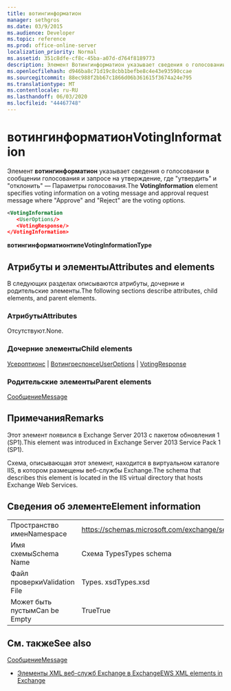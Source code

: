 ```yaml
---
title: вотингинформатион
manager: sethgros
ms.date: 03/9/2015
ms.audience: Developer
ms.topic: reference
ms.prod: office-online-server
localization_priority: Normal
ms.assetid: 351c8dfe-cf8c-45ba-a07d-d764f8189773
description: Элемент Вотингинформатион указывает сведения о голосовании в сообщении голосования и запросе на утверждение, Вхереаппровеандрежектаре параметры голосования.
ms.openlocfilehash: d946ba8c71d19c8cbb1befbe8c4e43e93590ccae
ms.sourcegitcommit: 88ec988f2bb67c1866d06b361615f3674a24e795
ms.translationtype: MT
ms.contentlocale: ru-RU
ms.lasthandoff: 06/03/2020
ms.locfileid: "44467748"
---
```

# <a name="votinginformation"></a><span data-ttu-id="55cb5-103">вотингинформатион</span><span class="sxs-lookup"><span data-stu-id="55cb5-103">VotingInformation</span></span>

<span data-ttu-id="55cb5-104">Элемент **вотингинформатион** указывает сведения о голосовании в сообщении голосования и запросе на утверждение, где "утвердить" и "отклонить" — Параметры голосования.</span><span class="sxs-lookup"><span data-stu-id="55cb5-104">The **VotingInformation** element specifies voting information on a voting message and approval request message where "Approve" and "Reject" are the voting options.</span></span> 
  
```XML
<VotingInformation
   <UserOptions/>
   <VotingResponse/>
</VotingInformation>
```

 <span data-ttu-id="55cb5-105">**вотингинформатионтипе**</span><span class="sxs-lookup"><span data-stu-id="55cb5-105">**VotingInformationType**</span></span>
## <a name="attributes-and-elements"></a><span data-ttu-id="55cb5-106">Атрибуты и элементы</span><span class="sxs-lookup"><span data-stu-id="55cb5-106">Attributes and elements</span></span>

<span data-ttu-id="55cb5-107">В следующих разделах описываются атрибуты, дочерние и родительские элементы.</span><span class="sxs-lookup"><span data-stu-id="55cb5-107">The following sections describe attributes, child elements, and parent elements.</span></span>
  
### <a name="attributes"></a><span data-ttu-id="55cb5-108">Атрибуты</span><span class="sxs-lookup"><span data-stu-id="55cb5-108">Attributes</span></span>

<span data-ttu-id="55cb5-109">Отсутствуют.</span><span class="sxs-lookup"><span data-stu-id="55cb5-109">None.</span></span>
  
### <a name="child-elements"></a><span data-ttu-id="55cb5-110">Дочерние элементы</span><span class="sxs-lookup"><span data-stu-id="55cb5-110">Child elements</span></span>

<span data-ttu-id="55cb5-111">[Усероптионс](useroptions.md)  |  [Вотингреспонсе](votingresponse.md)</span><span class="sxs-lookup"><span data-stu-id="55cb5-111">[UserOptions](useroptions.md) | [VotingResponse](votingresponse.md)</span></span>
  
### <a name="parent-elements"></a><span data-ttu-id="55cb5-112">Родительские элементы</span><span class="sxs-lookup"><span data-stu-id="55cb5-112">Parent elements</span></span>

[<span data-ttu-id="55cb5-113">Сообщение</span><span class="sxs-lookup"><span data-stu-id="55cb5-113">Message</span></span>](message-ex15websvcsotherref.md)
  
## <a name="remarks"></a><span data-ttu-id="55cb5-114">Примечания</span><span class="sxs-lookup"><span data-stu-id="55cb5-114">Remarks</span></span>

<span data-ttu-id="55cb5-115">Этот элемент появился в Exchange Server 2013 с пакетом обновления 1 (SP1).</span><span class="sxs-lookup"><span data-stu-id="55cb5-115">This element was introduced in Exchange Server 2013 Service Pack 1 (SP1).</span></span>
  
<span data-ttu-id="55cb5-116">Схема, описывающая этот элемент, находится в виртуальном каталоге IIS, в котором размещены веб-службы Exchange.</span><span class="sxs-lookup"><span data-stu-id="55cb5-116">The schema that describes this element is located in the IIS virtual directory that hosts Exchange Web Services.</span></span>
  
## <a name="element-information"></a><span data-ttu-id="55cb5-117">Сведения об элементе</span><span class="sxs-lookup"><span data-stu-id="55cb5-117">Element information</span></span>

|||
|:-----|:-----|
|<span data-ttu-id="55cb5-118">Пространство имен</span><span class="sxs-lookup"><span data-stu-id="55cb5-118">Namespace</span></span>  <br/> |https://schemas.microsoft.com/exchange/services/2006/types  <br/> |
|<span data-ttu-id="55cb5-119">Имя схемы</span><span class="sxs-lookup"><span data-stu-id="55cb5-119">Schema Name</span></span>  <br/> |<span data-ttu-id="55cb5-120">Схема Types</span><span class="sxs-lookup"><span data-stu-id="55cb5-120">Types schema</span></span>  <br/> |
|<span data-ttu-id="55cb5-121">Файл проверки</span><span class="sxs-lookup"><span data-stu-id="55cb5-121">Validation File</span></span>  <br/> |<span data-ttu-id="55cb5-122">Types. xsd</span><span class="sxs-lookup"><span data-stu-id="55cb5-122">Types.xsd</span></span>  <br/> |
|<span data-ttu-id="55cb5-123">Может быть пустым</span><span class="sxs-lookup"><span data-stu-id="55cb5-123">Can be Empty</span></span>  <br/> |<span data-ttu-id="55cb5-124">True</span><span class="sxs-lookup"><span data-stu-id="55cb5-124">True</span></span>  <br/> |
   
## <a name="see-also"></a><span data-ttu-id="55cb5-125">См. также</span><span class="sxs-lookup"><span data-stu-id="55cb5-125">See also</span></span>



[<span data-ttu-id="55cb5-126">Сообщение</span><span class="sxs-lookup"><span data-stu-id="55cb5-126">Message</span></span>](message-ex15websvcsotherref.md)


- [<span data-ttu-id="55cb5-127">Элементы XML веб-служб Exchange в Exchange</span><span class="sxs-lookup"><span data-stu-id="55cb5-127">EWS XML elements in Exchange</span></span>](ews-xml-elements-in-exchange.md)

